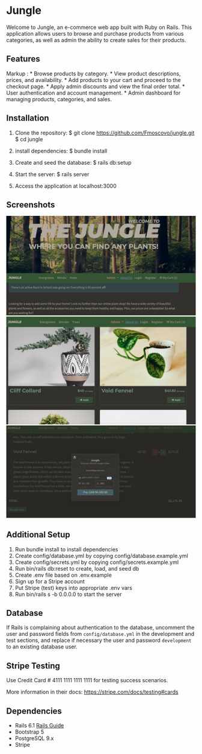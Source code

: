 # Jungle

Welcome to Jungle, an e-commerce web app built with Ruby on Rails. This application allows users to browse and purchase products from various categories, as well as admin the ability to create sales for their products.

## Features

Markup : * Browse products by category.
         * View product descriptions, prices, and availability.
         * Add products to your cart and proceed to the checkout page.
         * Apply admin discounts and view the final order total.
         * User authentication and account management.
         * Admin dashboard for managing products, categories, and sales.

## Installation

1. Clone the repository:
   $ git clone https://github.com/Fmoscovo/jungle.git
   $ cd jungle

2. install dependencies: $ bundle install

3. Create and seed the database: $ rails db:setup

4. Start the server: $ rails server

5. Access the application at localhost:3000

## Screenshots

![ScreenShot](https://github.com/AlexWBroughton/Jungle/blob/master/docs/Screen%20Shot%202023-08-30%20at%2012.47.00%20PM.png)
![ScreenShot](https://github.com/AlexWBroughton/Jungle/blob/master/docs/Screen%20Shot%202023-08-30%20at%2012.47.19%20PM.png)
![ScreenShot](https://github.com/AlexWBroughton/Jungle/blob/master/docs/Screen%20Shot%202023-08-30%20at%2012.48.01%20PM.png)

## Additional Setup

1. Run bundle install to install dependencies
2. Create config/database.yml by copying config/database.example.yml
3. Create config/secrets.yml by copying config/secrets.example.yml
4. Run bin/rails db:reset to create, load, and seed db
5. Create .env file based on .env.example
6. Sign up for a Stripe account
7. Put Stripe (test) keys into appropriate .env vars
8. Run bin/rails s -b 0.0.0.0 to start the server

## Database

If Rails is complaining about authentication to the database, uncomment the user and password fields from `config/database.yml` in the development and test sections, and replace if necessary the user and password `development` to an existing database user.

## Stripe Testing

Use Credit Card # 4111 1111 1111 1111 for testing success scenarios.

More information in their docs: <https://stripe.com/docs/testing#cards>

## Dependencies

- Rails 6.1 [Rails Guide](http://guides.rubyonrails.org/v6.1/)
- Bootstrap 5
- PostgreSQL 9.x
- Stripe
